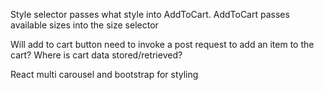 Style selector passes what style into AddToCart. AddToCart passes available sizes into the size selector

Will add to cart button need to invoke a post request to add an item to the cart? Where is cart data stored/retrieved?

React multi carousel and bootstrap for styling
